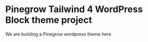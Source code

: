 # Pinegrow Tailwind 4 WordPress Block theme project

We are building a Pinegrow wordpress theme here 
